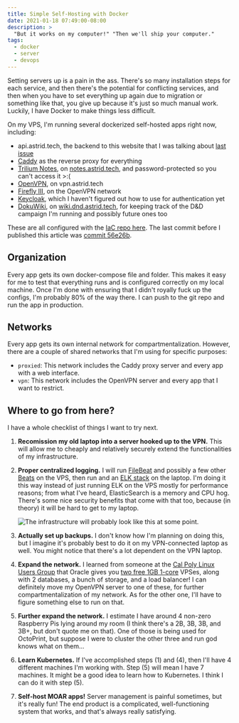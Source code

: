 ```yaml
---
title: Simple Self-Hosting with Docker
date: 2021-01-18 07:49:00-08:00
description: >
  "But it works on my computer!" "Then we'll ship your computer."
tags:
  - docker
  - server
  - devops
---
```


Setting servers up is a pain in the ass. There's so many installation steps for
each service, and then there's the potential for conflicting services, and then
when you have to set everything up again due to migration or something like
that, you give up because it's just so much manual work. Luckily, I have Docker
to make things less difficult.

<!-- excerpt -->

On my VPS, I'm running several dockerized self-hosted apps right now, including:

- api.astrid.tech, the backend to this website that I was talking about
  [last issue](/2020/12/20/backend)
- [Caddy](https://caddyserver.com/) as the reverse proxy for everything
- [Trilium Notes](https://github.com/zadam/trilium), on
  [notes.astrid.tech](https://notes.astrid.tech), and password-protected so you
  can't access it >:(
- [OpenVPN](https://openvpn.net/), on vpn.astrid.tech
- [Firefly III](https://www.firefly-iii.org/), on the OpenVPN network
- [Keycloak](https://www.keycloak.org/), which I haven't figured out how to use
  for authentication yet
- [DokuWiki](https://www.dokuwiki.org/dokuwiki), on
  [wiki.dnd.astrid.tech](https://wiki.dnd.astrid.tech), for keeping track of the
  D&D campaign I'm running and possibly future ones too

These are all configured with the
[IaC repo here](https://github.com/astralbijection/infra). The last
commit before I published this article was
[commit 56e26b](https://github.com/astralbijection/infra/tree/56e26b678b5c14026da32e920f4804554fcdcf9e).

## Organization

Every app gets its own docker-compose file and folder. This makes it easy for me
to test that everything runs and is configured correctly on my local machine.
Once I'm done with ensuring that I didn't royally fuck up the configs, I'm
probably 80% of the way there. I can push to the git repo and run the app in
production.

## Networks

Every app gets its own internal network for compartmentalization. However, there
are a couple of shared networks that I'm using for specific purposes:

- `proxied`: This network includes the Caddy proxy server and every app with a
  web interface.
- `vpn`: This network includes the OpenVPN server and every app that I want to
  restrict.

## Where to go from here?

I have a whole checklist of things I want to try next.

1. **Recomission my old laptop into a server hooked up to the VPN.** This will
   allow me to cheaply and relatively securely extend the functionalities of my
   infrastructure.
2. **Proper centralized logging.** I will run
   [FileBeat](https://www.elastic.co/beats/filebeat) and possibly a few other
   [Beats](https://www.elastic.co/beats/) on the VPS, then run and an
   [ELK stack](https://www.elastic.co/what-is/elk-stack) on the laptop. I'm
   doing it this way instead of just running ELK on the VPS mostly for
   performance reasons; from what I've heard, ElasticSearch is a memory and CPU
   hog. There's some nice security benefits that come with that too, because (in
   theory) it will be hard to get to my laptop.

   ![The infrastructure will probably look like this at some point.](./planned-infra.svg)

3. **Actually set up backups.** I don't know how I'm planning on doing this, but
   I imagine it's probably best to do it on my VPN-connected laptop as well. You
   might notice that there's a lot dependent on the VPN laptop.
4. **Expand the network.** I learned from someone at the
   [Cal Poly Linux Users Group](https://cplug.org/) that Oracle gives you
   [two free 1GB 1-core](https://www.oracle.com/cloud/free/) VPSes, along with 2
   databases, a bunch of storage, and a load balancer! I can definitely move my
   OpenVPN server to one of these, for further compartmentalization of my
   network. As for the other one, I'll have to figure something else to run on
   that.
5. **Further expand the network.** I estimate I have around 4 non-zero Raspberry
   Pis lying around my room (I think there's a 2B, 3B, 3B, and 3B+, but don't
   quote me on that). One of those is being used for OctoPrint, but suppose I
   were to cluster the other three and run god knows what on them...
6. **Learn Kubernetes.** If I've accomplished steps (1) and (4), then I'll have
   4 different machines I'm working with. Step (5) will mean I have 7 machines.
   It might be a good idea to learn how to Kubernetes. I think I can do it with
   step (5).
7. **Self-host MOAR apps!** Server management is painful sometimes, but it's
   really fun! The end product is a complicated, well-functioning system that
   works, and that's always really satisfying.
